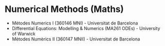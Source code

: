 # Numerical Methods (Maths)

- Mètodes Numerics I (360146 MNI) - Universitat de Barcelona
- Differential Equations: Modelling & Numerics (MA261 ODEs) - University of Warwick
- Mètodes Numèrics II (360147 MNII) - Universitat de Barcelona

